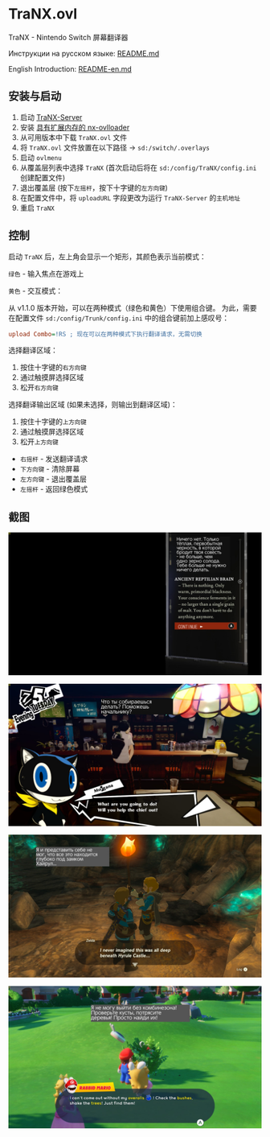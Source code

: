 # TraNX.ovl
TraNX - Nintendo Switch 屏幕翻译器

Инструкции на русском языке: [README.md](README.md)

English Introduction: [README-en.md](README-en.md)

## 安装与启动
1. 启动 [TraNX-Server](https://github.com/kawaii-flesh/TraNX-Server)
2. 安装 [具有扩展内存的 nx-ovlloader](https://github.com/kawaii-flesh/nx-ovlloader/releases)
3. 从可用版本中下载 `TraNX.ovl` 文件
4. 将 `TraNX.ovl` 文件放置在以下路径 -> `sd:/switch/.overlays`
5. 启动 `ovlmenu`
6. 从覆盖层列表中选择 `TraNX` (首次启动后将在 `sd:/config/TraNX/config.ini` 创建配置文件)
7. 退出覆盖层 (按下`左摇杆`，按下十字键的`左方向键`)
8. 在配置文件中，将 `uploadURL` 字段更改为运行 `TraNX-Server` 的`主机地址`
9. 重启 `TraNX`

## 控制
启动 `TraNX` 后，左上角会显示一个矩形，其颜色表示当前模式：

`绿色` - 输入焦点在游戏上

`黄色` - 交互模式：

从 v1.1.0 版本开始，可以在两种模式（绿色和黄色）下使用组合键。
为此，需要在配置文件 `sd:/config/Trunk/config.ini` 中的组合键前加上感叹号：
```ini
upload Combo=!RS ; 现在可以在两种模式下执行翻译请求，无需切换
```

选择翻译区域：
1. 按住十字键的`右方向键`
2. 通过触摸屏选择区域
3. 松开`右方向键`

选择翻译输出区域 (如果未选择，则输出到翻译区域)：
1. 按住十字键的`上方向键`
2. 通过触摸屏选择区域
3. 松开`上方向键`


- `右摇杆` - 发送翻译请求
- `下方向键` - 清除屏幕
- `左方向键` - 退出覆盖层
- `左摇杆` - 返回绿色模式

## 截图

![1](/screenshots/1.jpg)

![2](/screenshots/2.jpg)

![3](/screenshots/3.jpg)

![4](/screenshots/4.jpg)